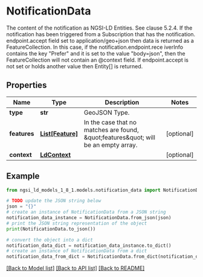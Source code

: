 # NotificationData

The content of the notification as NGSI-LD Entities. See clause 5.2.4.  If the notification has been triggered from a Subscription that has the notification. endpoint.accept field set to application/geo+json then data is returned as a FeatureCollection. In this case, if the notification.endpoint.rece iverInfo contains the key \"Prefer\" and it is set to the value \"body=json\", then the FeatureCollection will not contain an @context field.  If endpoint.accept is not set or holds another value then Entity[] is returned. 

## Properties

Name | Type | Description | Notes
------------ | ------------- | ------------- | -------------
**type** | **str** | GeoJSON Type.  | 
**features** | [**List[Feature]**](Feature.md) | In the case that no matches are found, \&quot;features\&quot; will be an empty array.  | [optional] 
**context** | [**LdContext**](LdContext.md) |  | [optional] 

## Example

```python
from ngsi_ld_models_1_8_1.models.notification_data import NotificationData

# TODO update the JSON string below
json = "{}"
# create an instance of NotificationData from a JSON string
notification_data_instance = NotificationData.from_json(json)
# print the JSON string representation of the object
print(NotificationData.to_json())

# convert the object into a dict
notification_data_dict = notification_data_instance.to_dict()
# create an instance of NotificationData from a dict
notification_data_from_dict = NotificationData.from_dict(notification_data_dict)
```
[[Back to Model list]](../README.md#documentation-for-models) [[Back to API list]](../README.md#documentation-for-api-endpoints) [[Back to README]](../README.md)


